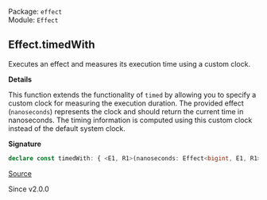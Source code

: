 Package: `effect`<br />
Module: `Effect`<br />

## Effect.timedWith

Executes an effect and measures its execution time using a custom clock.

**Details**

This function extends the functionality of `timed` by allowing you to
specify a custom clock for measuring the execution duration. The provided
effect (`nanoseconds`) represents the clock and should return the current
time in nanoseconds. The timing information is computed using this custom
clock instead of the default system clock.

**Signature**

```ts
declare const timedWith: { <E1, R1>(nanoseconds: Effect<bigint, E1, R1>): <A, E, R>(self: Effect<A, E, R>) => Effect<[Duration.Duration, A], E1 | E, R1 | R>; <A, E, R, E1, R1>(self: Effect<A, E, R>, nanoseconds: Effect<bigint, E1, R1>): Effect<[Duration.Duration, A], E | E1, R | R1>; }
```

[Source](https://github.com/Effect-TS/effect/tree/main/packages/effect/src/Effect.ts#L6969)

Since v2.0.0